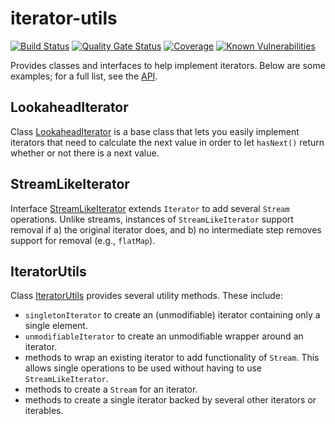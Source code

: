 # iterator-utils
<!--[![Maven Central](https://img.shields.io/maven-central/v/com.github.robtimus/iterator-utils)](https://search.maven.org/artifact/com.github.robtimus/iterator-utils)-->
[![Build Status](https://github.com/robtimus/iterator-utils/actions/workflows/build.yml/badge.svg)](https://github.com/robtimus/iterator-utils/actions/workflows/build.yml)
[![Quality Gate Status](https://sonarcloud.io/api/project_badges/measure?project=com.github.robtimus%3Aiterator-utils&metric=alert_status)](https://sonarcloud.io/summary/overall?id=com.github.robtimus%3Aiterator-utils)
[![Coverage](https://sonarcloud.io/api/project_badges/measure?project=com.github.robtimus%3Aiterator-utils&metric=coverage)](https://sonarcloud.io/summary/overall?id=com.github.robtimus%3Aiterator-utils)
[![Known Vulnerabilities](https://snyk.io/test/github/robtimus/iterator-utils/badge.svg)](https://snyk.io/test/github/robtimus/iterator-utils)

Provides classes and interfaces to help implement iterators. Below are some examples; for a full list, see the [API](https://robtimus.github.io/iterator-utils/apidocs/).

## LookaheadIterator

Class [LookaheadIterator](https://robtimus.github.io/iterator-utils/apidocs/com/github/robtimus/util/iterator/LookaheadIterator.html) is a base class that lets you easily implement iterators that need to calculate the next value in order to let `hasNext()` return whether or not there is a next value.

## StreamLikeIterator

Interface [StreamLikeIterator](https://robtimus.github.io/iterator-utils/apidocs/com/github/robtimus/util/iterator/StreamLikeIterator.html) extends `Iterator` to add several `Stream` operations. Unlike streams, instances of `StreamLikeIterator` support removal if a) the original iterator does, and b) no intermediate step removes support for removal (e.g., `flatMap`).

## IteratorUtils

Class [IteratorUtils](https://robtimus.github.io/iterator-utils/apidocs/com/github/robtimus/util/iterator/IteratorUtils.html) provides several utility methods. These include:

* `singletonIterator` to create an (unmodifiable) iterator containing only a single element.
* `unmodifiableIterator` to create an unmodifiable wrapper around an iterator.
* methods to wrap an existing iterator to add functionality of `Stream`. This allows single operations to be used without having to use `StreamLikeIterator`.
* methods to create a `Stream` for an iterator.
* methods to create a single iterator backed by several other iterators or iterables.
